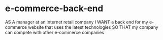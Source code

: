 # e-commerce-back-end

AS A manager at an internet retail company
I WANT a back end for my e-commerce website that uses the latest technologies
SO THAT my company can compete with other e-commerce companies

